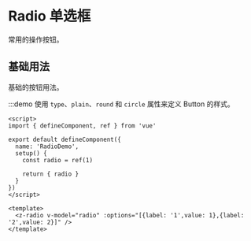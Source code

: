 # Radio 单选框

常用的操作按钮。

## 基础用法

基础的按钮用法。

:::demo 使用 `type`、`plain`、`round` 和 `circle` 属性来定义 Button 的样式。

```vue
<script>
import { defineComponent, ref } from 'vue'

export default defineComponent({
  name: 'RadioDemo',
  setup() {
    const radio = ref(1)

    return { radio }
  }
})
</script>

<template>
  <z-radio v-model="radio" :options="[{label: '1',value: 1},{label: '2',value: 2}]" />
</template>
```
